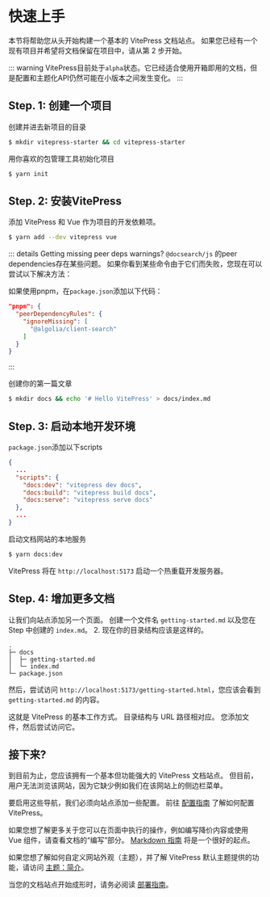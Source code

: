 # 快速上手

本节将帮助您从头开始构建一个基本的 VitePress 文档站点。 如果您已经有一个现有项目并希望将文档保留在项目中，请从第 2 步开始。

::: warning
VitePress目前处于`alpha`状态。它已经适合使用开箱即用的文档，但是配置和主题化API仍然可能在小版本之间发生变化。
:::

## Step. 1: 创建一个项目

创建并进去新项目的目录

```sh
$ mkdir vitepress-starter && cd vitepress-starter
```

用你喜欢的包管理工具初始化项目

```sh
$ yarn init
```

## Step. 2: 安装VitePress

添加 VitePress 和 Vue 作为项目的开发依赖项。

```sh
$ yarn add --dev vitepress vue
```

::: details Getting missing peer deps warnings?
`@docsearch/js` 的peer dependencies存在某些问题。 如果你看到某些命令由于它们而失败，您现在可以尝试以下解决方法：

如果使用pnpm，在`package.json`添加以下代码：

```json
"pnpm": {
  "peerDependencyRules": {
    "ignoreMissing": [
      "@algolia/client-search"
    ]
  }
}
```

:::

创建你的第一篇文章

```sh
$ mkdir docs && echo '# Hello VitePress' > docs/index.md
```

## Step. 3: 启动本地开发环境

`package.json`添加以下scripts

```json
{
  ...
  "scripts": {
    "docs:dev": "vitepress dev docs",
    "docs:build": "vitepress build docs",
    "docs:serve": "vitepress serve docs"
  },
  ...
}
```

启动文档网站的本地服务

```sh
$ yarn docs:dev
```

VitePress 将在 `http://localhost:5173` 启动一个热重载开发服务器。

## Step. 4: 增加更多文档

让我们向站点添加另一个页面。 创建一个文件名 `getting-started.md` 以及您在 Step 中创建的 `index.md`。 2. 现在你的目录结构应该是这样的。
<!-- Let's add another page to the site. Create a file name `getting-started.md` along with `index.md` you've created in Step. 2. Now your directory structure should look like this. -->

```
.
├─ docs
│  ├─ getting-started.md
│  └─ index.md
└─ package.json
```

然后，尝试访问 `http://localhost:5173/getting-started.html`，您应该会看到 `getting-started.md` 的内容。
<!-- Then, try to access `http://localhost:5173/getting-started.html` and you should see the content of `getting-started.md` is shown. -->

这就是 VitePress 的基本工作方式。 目录结构与 URL 路径相对应。 您添加文件，然后尝试访问它。

<!-- This is how VitePress works basically. The directory structure corresponds with the URL path. You add files, and just try to access it. -->

## 接下来?

到目前为止，您应该拥有一个基本但功能强大的 VitePress 文档站点。 但目前，用户无法浏览该网站，因为它缺少例如我们在该网站上的侧边栏菜单。

要启用这些导航，我们必须向站点添加一些配置。 前往 [配置指南](./configuration) 了解如何配置 VitePress。

如果您想了解更多关于您可以在页面中执行的操作，例如编写降价内容或使用 Vue 组件，请查看文档的“编写”部分。 [Markdown 指南](./markdown) 将是一个很好的起点。

如果您想了解如何自定义网站外观（主题），并了解 VitePress 默认主题提供的功能，请访问 [主题：简介](./theme-introduction)。

当您的文档站点开始成形时，请务必阅读 [部署指南](./deploying)。

<!-- By now, you should have a basic but functional VitePress documentation site. But currently, the user has no way to navigate around the site because it's missing for example sidebar menu we have on this site.

To enable those navigations, we must add some configurations to the site. Head to [configuration guide](./configuration) to learn how to configure VitePress.

If you would like to know more about what you can do within the page, for example, writing markdown contents, or using Vue Component, check out the "Writing" section of the docs. [Markdown guide](./markdown) would be a great starting point.

If you want to know how to customize how the site looks (Theme), and find out the features VitePress's default theme provides, visit [Theme: Introduction](./theme-introduction).

When your documentation site starts to take shape, be sure to read the [deployment guide](./deploying). -->
